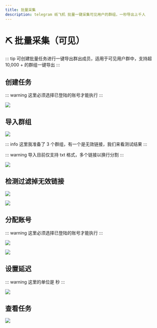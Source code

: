 ```yaml
---
title: 批量采集
description: telegram 纸飞机 批量一键采集可见用户的群组，一秒导出上千人
---
```


# ⛏️ 批量采集（可见）

::: tip
可创建批量任务进行一键导出群出成员，适用于可见用户群中，支持超 10,000 + 的群组一键导出
:::

<VideoLink type="采集可见"  />

## 创建任务

::: warning
这里必须选择已登陆的账号才能执行
:::

![](../assets/caiji_kj/caiji_kj_1.png)


## 导入群组

![](../assets/join/join_1.png)

::: info
这里我准备了 3 个群组，有一个是无效链接，我们来看测试结果
:::

::: warning
导入目前仅支持 txt 格式，多个链接以换行分割
:::

![](../assets/join/join_2.png)

## 检测过滤掉无效链接

![](../assets/join/join_3.png)

![](../assets/join/join_4.png)

## 分配账号

::: warning
这里必须选择已登陆的账号才能执行
:::

![](../assets/join/join_5.png)

![](../assets/join/join_6.png)


## 设置延迟

::: warning
这里的单位是 秒
:::

![](../assets/caiji_kj/caiji_kj_3.png)

## 查看任务

![](../assets/caiji_kj/caiji_kj_4.png)